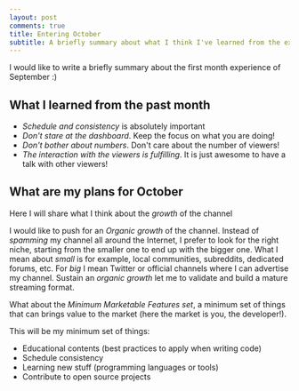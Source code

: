 ```yaml
---
layout: post
comments: true
title: Entering October
subtitle: A briefly summary about what I think I've learned from the experience of September
---
```


I would like to write a briefly summary about the first month experience of September :)

## What I learned from the past month

- _Schedule and consistency_ is absolutely important
- _Don't stare at the dashboard_. Keep the focus on what you are doing!
- _Don't bother about numbers_. Don't care about the number of viewers!
- _The interaction with the viewers is fulfilling_. It is just awesome to have a talk with other viewers!

## What are my plans for October

Here I will share what I think about the _growth_ of the channel

I would like to push for an _Organic growth_ of the channel. Instead of _spamming_ my channel all around the Internet, I prefer to look for the right niche, starting from the smaller one to end up with the bigger one. What I mean about _small_ is for example, local communities, subreddits, dedicated forums, etc. For _big_ I mean Twitter or official channels where I can advertise my channel. Sustain an _organic growth_ let me to validate and build a mature streaming format.

What about the _Minimum Marketable Features set_, a minimum set of things that can brings value to the market (here the market is you, the developer!).

This will be my minimum set of things:

- Educational contents (best practices to apply when writing code)
- Schedule consistency
- Learning new stuff (programming languages or tools)
- Contribute to open source projects

